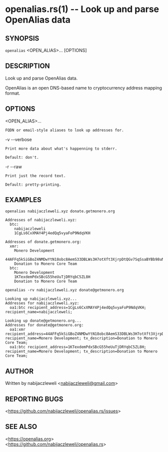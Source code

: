 openalias.rs(1) -- Look up and parse OpenAlias data
===================================================

## SYNOPSIS

`openalias` &lt;OPEN_ALIAS&gt;... [OPTIONS]

## DESCRIPTION

Look up and parse OpenAlias data.

OpenAlias is an open DNS-based name to cryptocurrency address mapping format.

## OPTIONS

  &lt;OPEN_ALIAS&gt;...

    FQDN or email-style aliases to look up addresses for.

  -v --verbose

    Print more data about what's happenning to stderr.

    Default: don't.

  -r --raw

    Print just the record text.

    Default: pretty-printing.

## EXAMPLES

  `openalias nabijaczleweli.xyz donate.getmonero.org`

    Addresses of nabijaczleweli.xyz:
      btc:
        nabijaczleweli
        1CgLs6CxXMAY4Pj4edQq5vyaFoP9NdqVKH

    Addresses of donate.getmonero.org:
      xmr:
        Monero Development
        44AFFq5kSiGBoZ4NMDwYtN18obc8AemS33DBLWs3H7otXft3XjrpDtQGv7SqSsaBYBb98uNbr2VBBEt7f2wfn3RVGQBEP3A
        Donation to Monero Core Team
      btc:
        Monero Development
        1KTexdemPdxSBcG55heUuTjDRYqbC5ZL8H
        Donation to Monero Core Team

  `openalias -rv nabijaczleweli.xyz donate@getmonero.org`

    Looking up nabijaczleweli.xyz...
    Addresses for nabijaczleweli.xyz:
      oa1:btc recipient_address=1CgLs6CxXMAY4Pj4edQq5vyaFoP9NdqVKH; recipient_name=nabijaczleweli;

    Looking up donate@getmonero.org...
    Addresses for donate@getmonero.org:
      oa1:xmr recipient_address=44AFFq5kSiGBoZ4NMDwYtN18obc8AemS33DBLWs3H7otXft3XjrpDtQGv7SqSsaBYBb98uNbr2VBBEt7f2wfn3RVGQBEP3A; recipient_name=Monero Development; tx_description=Donation to Monero Core Team;
      oa1:btc recipient_address=1KTexdemPdxSBcG55heUuTjDRYqbC5ZL8H; recipient_name=Monero Development; tx_description=Donation to Monero Core Team;

## AUTHOR

Written by nabijaczleweli &lt;<nabijaczleweli@gmail.com>&gt;

## REPORTING BUGS

&lt;<https://github.com/nabijaczleweli/openalias.rs/issues>&gt;

## SEE ALSO

&lt;<https://openalias.org>&gt;<br />
&lt;<https://github.com/nabijaczleweli/openalias.rs>&gt;
